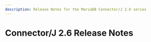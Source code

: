 ```yaml
---
description: Release Notes for the MariaDB Connector/J 2.6 series
---
```


# Connector/J 2.6 Release Notes

